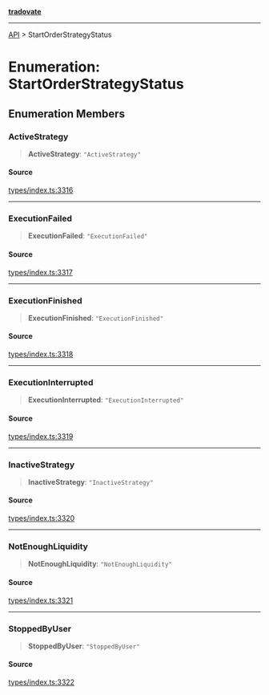 [**tradovate**](../README.md)

***

[API](../API.md) > StartOrderStrategyStatus

# Enumeration: StartOrderStrategyStatus

## Enumeration Members

### ActiveStrategy

> **ActiveStrategy**: `"ActiveStrategy"`

#### Source

[types/index.ts:3316](https://github.com/cgilly2fast/tradovate-typescript/blob/b1caea5/src/types/index.ts#L3316)

***

### ExecutionFailed

> **ExecutionFailed**: `"ExecutionFailed"`

#### Source

[types/index.ts:3317](https://github.com/cgilly2fast/tradovate-typescript/blob/b1caea5/src/types/index.ts#L3317)

***

### ExecutionFinished

> **ExecutionFinished**: `"ExecutionFinished"`

#### Source

[types/index.ts:3318](https://github.com/cgilly2fast/tradovate-typescript/blob/b1caea5/src/types/index.ts#L3318)

***

### ExecutionInterrupted

> **ExecutionInterrupted**: `"ExecutionInterrupted"`

#### Source

[types/index.ts:3319](https://github.com/cgilly2fast/tradovate-typescript/blob/b1caea5/src/types/index.ts#L3319)

***

### InactiveStrategy

> **InactiveStrategy**: `"InactiveStrategy"`

#### Source

[types/index.ts:3320](https://github.com/cgilly2fast/tradovate-typescript/blob/b1caea5/src/types/index.ts#L3320)

***

### NotEnoughLiquidity

> **NotEnoughLiquidity**: `"NotEnoughLiquidity"`

#### Source

[types/index.ts:3321](https://github.com/cgilly2fast/tradovate-typescript/blob/b1caea5/src/types/index.ts#L3321)

***

### StoppedByUser

> **StoppedByUser**: `"StoppedByUser"`

#### Source

[types/index.ts:3322](https://github.com/cgilly2fast/tradovate-typescript/blob/b1caea5/src/types/index.ts#L3322)
